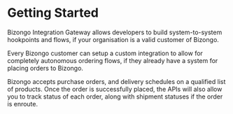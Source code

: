 # Getting Started

Bizongo Integration Gateway allows developers to build system-to-system hookpoints and flows, if your organisation is a valid customer of Bizongo.

Every Bizongo customer can setup a custom integration to allow for completely autonomous ordering flows, if they already have a system for placing orders to Bizongo.

Bizongo accepts purchase orders, and delivery schedules on a qualified list of products. Once the order is successfully placed, the APIs will also allow you to track status of each order, along with shipment statuses if the order is enroute.
